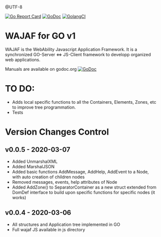 @UTF-8

[![Go Report Card](https://goreportcard.com/badge/github.com/webability-go/wajaf)](https://goreportcard.com/report/github.com/webability-go/wajaf)
[![GoDoc](https://godoc.org/github.com/webability-go/wajaf?status.png)](https://godoc.org/github.com/webability-go/wajaf)
[![GolangCI](https://golangci.com/badges/github.com/webability-go/wajaf.svg)](https://golangci.com)

WAJAF for GO v1
=============================

WAJAF is the WebAbility Javascript Application Framework. It is a synchronized GO-Server <=> JS-Client framework to developp organized web applications.

Manuals are available on godoc.org [![GoDoc](https://godoc.org/github.com/webability-go/wajaf?status.png)](https://godoc.org/github.com/webability-go/wajaf)


TO DO:
======
- Adds local specific functions to all the Containers, Elements, Zones, etc to improve tree programmation.
- Tests

Version Changes Control
=======================

v0.0.5 - 2020-03-07
-----------------------
- Added UnmarshalXML
- Added MarshalJSON
- Added basic functions AddMessage, AddHelp, AddEvent to a Node, with auto creation of children nodes
- Removed messages, events, help attributes of Node
- Added AddZone() to SeparatorContainer as a new struct extended from DomDef interface to build upon specific functions for specific nodes (it works)

v0.0.4 - 2020-03-06
-----------------------
- All structures and Application tree implemented in GO
- Full wajaf JS available in js directory
